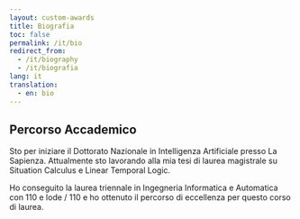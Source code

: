 ```yaml
---
layout: custom-awards
title: Biografia
toc: false
permalink: /it/bio
redirect_from:
  - /it/biography
  - /it/biografia
lang: it
translation: 
  - en: bio
---
```


## Percorso Accademico

Sto per iniziare il Dottorato Nazionale in Intelligenza Artificiale presso La Sapienza.
Attualmente sto lavorando alla mia tesi di laurea magistrale su Situation Calculus e Linear Temporal Logic.

Ho conseguito la laurea triennale in Ingegneria Informatica e Automatica con 110 e lode / 110 e ho ottenuto il percorso di eccellenza per questo corso di laurea.